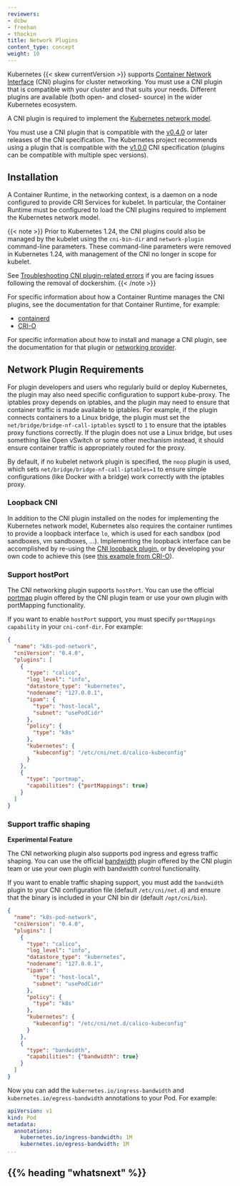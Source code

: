 ```yaml
---
reviewers:
- dcbw
- freehan
- thockin
title: Network Plugins
content_type: concept
weight: 10
---
```



<!-- overview -->

Kubernetes {{< skew currentVersion >}} supports [Container Network Interface](https://github.com/containernetworking/cni)
(CNI) plugins for cluster networking. You must use a CNI plugin that is compatible with your
cluster and that suits your needs. Different plugins are available (both open- and closed- source)
in the wider Kubernetes ecosystem.

A CNI plugin is required to implement the
[Kubernetes network model](/docs/kubernetes/en/concepts/services-networking/#the-kubernetes-network-model). 

You must use a CNI plugin that is compatible with the 
[v0.4.0](https://github.com/containernetworking/cni/blob/spec-v0.4.0/SPEC.md) or later
releases of the CNI specification. The Kubernetes project recommends using a plugin that is
compatible with the [v1.0.0](https://github.com/containernetworking/cni/blob/spec-v1.0.0/SPEC.md)
CNI specification (plugins can be compatible with multiple spec versions).

<!-- body -->

## Installation

A Container Runtime, in the networking context, is a daemon on a node configured to provide CRI
Services for kubelet. In particular, the Container Runtime must be configured to load the CNI
plugins required to implement the Kubernetes network model.

{{< note >}}
Prior to Kubernetes 1.24, the CNI plugins could also be managed by the kubelet using the
`cni-bin-dir` and `network-plugin` command-line parameters.
These command-line parameters were removed in Kubernetes 1.24, with management of the CNI no
longer in scope for kubelet.

See [Troubleshooting CNI plugin-related errors](/docs/kubernetes/en/tasks/administer-cluster/migrating-from-dockershim/troubleshooting-cni-plugin-related-errors/)
if you are facing issues following the removal of dockershim.
{{< /note >}}

For specific information about how a Container Runtime manages the CNI plugins, see the
documentation for that Container Runtime, for example:

- [containerd](https://github.com/containerd/containerd/blob/main/script/setup/install-cni)
- [CRI-O](https://github.com/cri-o/cri-o/blob/main/contrib/cni/README.md)

For specific information about how to install and manage a CNI plugin, see the documentation for
that plugin or [networking provider](/docs/kubernetes/en/concepts/cluster-administration/networking/#how-to-implement-the-kubernetes-networking-model).

## Network Plugin Requirements

For plugin developers and users who regularly build or deploy Kubernetes, the plugin may also need
specific configuration to support kube-proxy. The iptables proxy depends on iptables, and the
plugin may need to ensure that container traffic is made available to iptables. For example, if
the plugin connects containers to a Linux bridge, the plugin must set the
`net/bridge/bridge-nf-call-iptables` sysctl to `1` to ensure that the iptables proxy functions
correctly. If the plugin does not use a Linux bridge, but uses something like Open vSwitch or
some other mechanism instead, it should ensure container traffic is appropriately routed for the
proxy.

By default, if no kubelet network plugin is specified, the `noop` plugin is used, which sets
`net/bridge/bridge-nf-call-iptables=1` to ensure simple configurations (like Docker with a bridge)
work correctly with the iptables proxy.

### Loopback CNI

In addition to the CNI plugin installed on the nodes for implementing the Kubernetes network
model, Kubernetes also requires the container runtimes to provide a loopback interface `lo`, which
is used for each sandbox (pod sandboxes, vm sandboxes, ...).
Implementing the loopback interface can be accomplished by re-using the
[CNI loopback plugin.](https://github.com/containernetworking/plugins/blob/master/plugins/main/loopback/loopback.go)
or by developing your own code to achieve this (see
[this example from CRI-O](https://github.com/cri-o/ocicni/blob/release-1.24/pkg/ocicni/util_linux.go#L91)).

### Support hostPort

The CNI networking plugin supports `hostPort`. You can use the official
[portmap](https://github.com/containernetworking/plugins/tree/master/plugins/meta/portmap)
plugin offered by the CNI plugin team or use your own plugin with portMapping functionality.

If you want to enable `hostPort` support, you must specify `portMappings capability` in your
`cni-conf-dir`. For example:

```json
{
  "name": "k8s-pod-network",
  "cniVersion": "0.4.0",
  "plugins": [
    {
      "type": "calico",
      "log_level": "info",
      "datastore_type": "kubernetes",
      "nodename": "127.0.0.1",
      "ipam": {
        "type": "host-local",
        "subnet": "usePodCidr"
      },
      "policy": {
        "type": "k8s"
      },
      "kubernetes": {
        "kubeconfig": "/etc/cni/net.d/calico-kubeconfig"
      }
    },
    {
      "type": "portmap",
      "capabilities": {"portMappings": true}
    }
  ]
}
```

### Support traffic shaping

**Experimental Feature**

The CNI networking plugin also supports pod ingress and egress traffic shaping. You can use the
official [bandwidth](https://github.com/containernetworking/plugins/tree/master/plugins/meta/bandwidth)
plugin offered by the CNI plugin team or use your own plugin with bandwidth control functionality.

If you want to enable traffic shaping support, you must add the `bandwidth` plugin to your CNI
configuration file (default `/etc/cni/net.d`) and ensure that the binary is included in your CNI
bin dir (default `/opt/cni/bin`).

```json
{
  "name": "k8s-pod-network",
  "cniVersion": "0.4.0",
  "plugins": [
    {
      "type": "calico",
      "log_level": "info",
      "datastore_type": "kubernetes",
      "nodename": "127.0.0.1",
      "ipam": {
        "type": "host-local",
        "subnet": "usePodCidr"
      },
      "policy": {
        "type": "k8s"
      },
      "kubernetes": {
        "kubeconfig": "/etc/cni/net.d/calico-kubeconfig"
      }
    },
    {
      "type": "bandwidth",
      "capabilities": {"bandwidth": true}
    }
  ]
}
```

Now you can add the `kubernetes.io/ingress-bandwidth` and `kubernetes.io/egress-bandwidth`
annotations to your Pod. For example:

```yaml
apiVersion: v1
kind: Pod
metadata:
  annotations:
    kubernetes.io/ingress-bandwidth: 1M
    kubernetes.io/egress-bandwidth: 1M
...
```

## {{% heading "whatsnext" %}}

